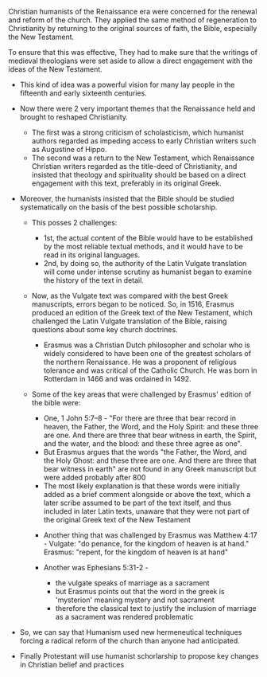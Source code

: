 Christian humanists of the Renaissance era were concerned for the renewal and reform of the church. They applied the same method of regeneration to Christianity by returning to the original sources of faith, the Bible, especially the New Testament.

To ensure that this was effective, They had to make sure that the writings of medieval theologians were set aside to allow a direct engagement with the ideas of the New Testament.

- This kind of idea was a powerful vision for many lay people in the fifteenth and early sixteenth centuries.

- Now there were 2 very important themes that the Renaissance held and brought to reshaped Christianity.

  - The first was a strong criticism of scholasticism, which humanist authors regarded as impeding access to early Christian writers such as Augustine of Hippo.
  - The second was a return to the New Testament, which Renaissance Christian writers regarded as the title-deed of Christianity, and insisted that theology and spirituality should be based on a direct engagement with this text, preferably in its original Greek.

- Moreover, the humanists insisted that the Bible should be studied systematically on the basis of the best possible scholarship.

  - This posses 2 challenges:

    - 1st, the actual content of the Bible would have to be established by the most reliable textual methods, and it would have to be read in its original languages.
    - 2nd, by doing so, the authority of the Latin Vulgate translation will come under intense scrutiny as humanist began to examine the history of the text in detail.

  - Now, as the Vulgate text was compared with the best Greek manuscripts, errors began to be noticed. So, in 1516, Erasmus produced an edition of the Greek text of the New Testament, which challenged the Latin Vulgate translation of the Bible, raising questions about some key church doctrines.

    - Erasmus was a Christian Dutch philosopher and scholar who is widely considered to have been one of the greatest scholars of the northern Renaissance. He was a proponent of religious tolerance and was critical of the Catholic Church. He was born in Rotterdam in 1466 and was ordained in 1492.

  - Some of the key areas that were challenged by Erasmus' edition of the bible were:

    - One,
      1 John 5:7–8 - "For there are three that bear record in heaven, the Father, the Word, and the Holy Spirit: and these three are one. And there are three that bear witness in earth, the Spirit, and the water, and the blood: and these three agree as one".

    * But Erasmus argues that the words "the Father, the Word, and the Holy Ghost: and these three are one. And there are three that bear witness in earth" are not found in any Greek manuscript but were added probably after 800
    * The most likely explanation is that these words were initially added as a brief comment alongside or above the text, which a later scribe assumed to be part of the text itself, and thus included in later Latin texts, unaware that they were not part of the original Greek text of the New Testament

    - Another thing that was challenged by Erasmus was Matthew 4:17 -
      Vulgate: "do penance, for the kingdom of heaven is at hand."
      Erasmus: "repent, for the kingdom of heaven is at hand"

    - Another was Ephesians 5:31-2 -
      - the vulgate speaks of marriage as a sacrament
      - but Erasmus points out that the word in the greek is 'mysterion' meaning mystery and not sacrament
      - therefore the classical text to justify the inclusion of marriage as a sacrament was rendered problematic

* So, we can say that Humanism used new hermeneutical techniques forcing a radical reform of the church than anyone had anticipated.

* Finally Protestant will use humanist schorlarship to propose key changes in Christian belief and practices
